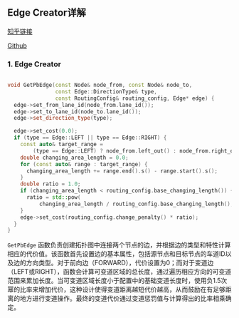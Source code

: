 <!--
 * @Author: LOTEAT
 * @Date: 2025-08-25 20:43:05
-->

## Edge Creator详解

[知乎链接]()

[Github](https://github.com/LOTEAT/Apollo-Notes/blob/master/routing/EdgeCreator/edge_creator.md)

### 1. Edge Creator
```cpp

void GetPbEdge(const Node& node_from, const Node& node_to,
               const Edge::DirectionType& type,
               const RoutingConfig& routing_config, Edge* edge) {
  edge->set_from_lane_id(node_from.lane_id());
  edge->set_to_lane_id(node_to.lane_id());
  edge->set_direction_type(type);

  edge->set_cost(0.0);
  if (type == Edge::LEFT || type == Edge::RIGHT) {
    const auto& target_range =
        (type == Edge::LEFT) ? node_from.left_out() : node_from.right_out();
    double changing_area_length = 0.0;
    for (const auto& range : target_range) {
      changing_area_length += range.end().s() - range.start().s();
    }
    double ratio = 1.0;
    if (changing_area_length < routing_config.base_changing_length()) {
      ratio = std::pow(
          changing_area_length / routing_config.base_changing_length(), -1.5);
    }
    edge->set_cost(routing_config.change_penalty() * ratio);
  }
}
```

`GetPbEdge` 函数负责创建拓扑图中连接两个节点的边，并根据边的类型和特性计算相应的代价值。该函数首先设置边的基本属性，包括源节点和目标节点的车道ID以及边的方向类型。对于前向边（FORWARD），代价设置为0；而对于变道边（LEFT或RIGHT），函数会计算可变道区域的总长度，通过遍历相应方向的可变道范围来累加长度。当可变道区域长度小于配置中的基础变道长度时，使用负1.5次幂的比率来增加代价，这种设计使得变道距离越短代价越高，从而鼓励在有足够距离的地方进行变道操作。最终的变道代价通过变道惩罚值与计算得出的比率相乘确定。

